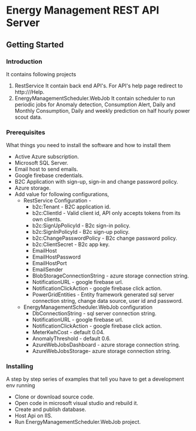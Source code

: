 # Energy Management REST API Server


## Getting Started

### Introduction

It contains following projects
1. RestService
	It contain back end API's. For API's help page redirect to http://<Hosted URL>/Help.
2. EnergyManagementScheduler.WebJob
	It contain scheduler to run periodic jobs for Anomaly detection, Consumption Alert,
	Daily and Monthly Consumption, Daily and weekly prediction on half hourly power scout data.

### Prerequisites

What things you need to install the software and how to install them

* Active Azure subscription.
* Microsoft SQL Server.
* Email host to send emails.	
* Google firebase credentials.						
* B2C Application with sign-up, sign-in and change password policy.
* Azure storage.
* Add value for following configurations,
	* RestService Configuration - 	
        * b2c:Tenant - B2C application id.
        * b2c:ClientId - Valid client id, API only accepts tokens from its own clients.
        * b2c:SignUpPolicyId - B2c sign-in policy.
        * b2c:SignInPolicyId - B2c sign-up policy.
        * b2c:ChangePasswordPolicy - B2c change password policy.
        * b2c:ClientSecret - B2c app key.
        * EmailHost
        * EmailHostPassword
        * EmailHostPort
        * EmailSender
        * BlobStorageConnectionString - azure storage connection string.
        * NotificationURL - google firebase url.
        * NotificationClickAction - google firebase click action.
        * PowerGridEntities - Entity framework generated sql server connection string, change data source,
		  user id and password. 
	* EnergyManagementScheduler.WebJob configuration
        * DbConnectionString - sql server connection string.
        * NotificationURL - google firebase url.
        * NotificationClickAction - google firebase click action.
        * MeterKwhCost - default 0.04.
        * AnomalyThreshold - default 0.6.
        * AzureWebJobsDashboard - azure storage connection string.
        * AzureWebJobsStorage- azure storage connection string.	

### Installing

A step by step series of examples that tell you have to get a development env running

* Clone or download source code.
* Open code in microsoft visual studio and rebuild it.
* Create and publish database.
* Host Api on IIS.
* Run EnergyManagementScheduler.WebJob project.
